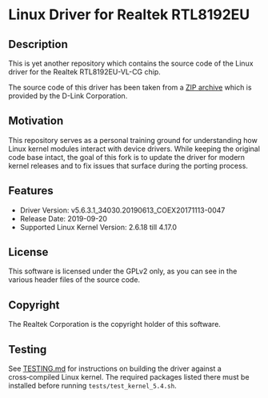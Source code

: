# Linux Driver for Realtek RTL8192EU

## Description
This is yet another repository which contains the source code of the Linux driver
for the Realtek RTL8192EU-VL-CG chip.

The source code of this driver has been taken from a [ZIP archive](https://files.dlink.com.au/products/DWA-131/REV_E/Drivers/DWA-131_E1_Linux_v5.6.3.1/)
which is provided by the D-Link Corporation.

## Motivation
This repository serves as a personal training ground for understanding how
Linux kernel modules interact with device drivers. While keeping the original
code base intact, the goal of this fork is to update the driver for modern
kernel releases and to fix issues that surface during the porting process.

## Features
* Driver Version: v5.6.3.1_34030.20190613_COEX20171113-0047
* Release Date: 2019-09-20
* Supported Linux Kernel Version: 2.6.18 till 4.17.0

## License
This software is licensed under the GPLv2 only,
as you can see in the various header files of the source code.

## Copyright
The Realtek Corporation is the copyright holder of this software.

## Testing

See [TESTING.md](TESTING.md) for instructions on building the driver against a
cross‑compiled Linux kernel. The required packages listed there must be
installed before running `tests/test_kernel_5.4.sh`.
